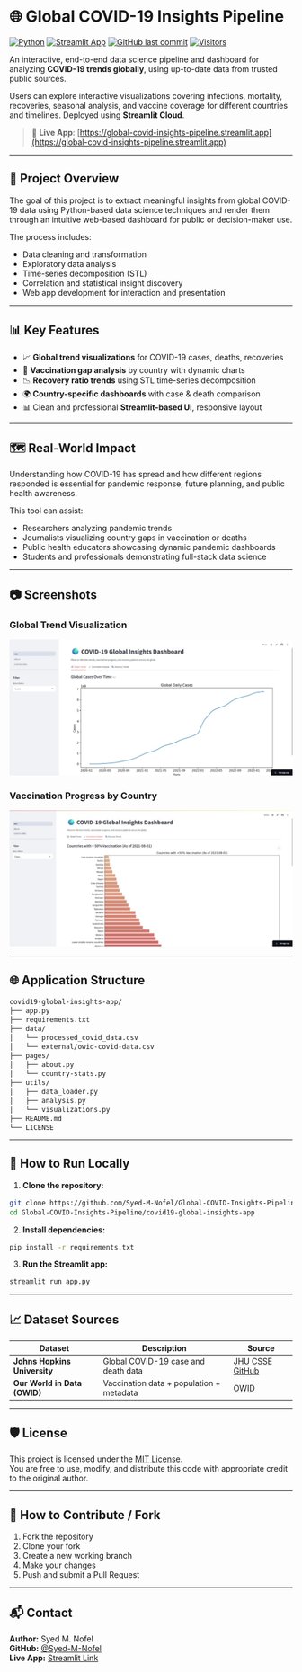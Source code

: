 # 🌐 Global COVID-19 Insights Pipeline

[![Python](https://img.shields.io/badge/Python-3.10%2B-blue.svg)](https://www.python.org/)
[![Streamlit App](https://img.shields.io/badge/View%20App-LIVE-green)](https://global-covid-insights-pipeline.streamlit.app/)
[![GitHub last commit](https://img.shields.io/github/last-commit/Syed-M-Nofel/Global-COVID-Insights-Pipeline)](https://github.com/Syed-M-Nofel/Global-COVID-Insights-Pipeline)
[![Visitors](https://visitor-badge.laobi.icu/badge?page_id=Syed-M-Nofel.Global-COVID-Insights-Pipeline)](https://github.com/Syed-M-Nofel)

An interactive, end-to-end data science pipeline and dashboard for analyzing **COVID-19 trends globally**, using up-to-date data from trusted public sources.

Users can explore interactive visualizations covering infections, mortality, recoveries, seasonal analysis, and vaccine coverage for different countries and timelines. Deployed using **Streamlit Cloud**.

> 🔗 **Live App**: [https://global-covid-insights-pipeline.streamlit.app](https://global-covid-insights-pipeline.streamlit.app)

---

## 📌 Project Overview

The goal of this project is to extract meaningful insights from global COVID-19 data using Python-based data science techniques and render them through an intuitive web-based dashboard for public or decision-maker use.

The process includes:
- Data cleaning and transformation
- Exploratory data analysis
- Time-series decomposition (STL)
- Correlation and statistical insight discovery
- Web app development for interaction and presentation

---

## 📊 Key Features

- 📈 **Global trend visualizations** for COVID-19 cases, deaths, recoveries
- 💉 **Vaccination gap analysis** by country with dynamic charts
- 📉 **Recovery ratio trends** using STL time-series decomposition
- 🌍 **Country-specific dashboards** with case & death comparison
- 📊 Clean and professional **Streamlit-based UI**, responsive layout

---

## 🗺️ Real-World Impact

Understanding how COVID-19 has spread and how different regions responded is essential for pandemic response, future planning, and public health awareness.

This tool can assist:
- Researchers analyzing pandemic trends
- Journalists visualizing country gaps in vaccination or deaths
- Public health educators showcasing dynamic pandemic dashboards
- Students and professionals demonstrating full-stack data science

---

## 📷 Screenshots

### Global Trend Visualization
![Global Cases - Screenshot](https://raw.githubusercontent.com/Syed-M-Nofel/Global-COVID-Insights-Pipeline/main/screenshots/global-trends.jpg)

### Vaccination Progress by Country
![Vaccination Gap - Screenshot](https://raw.githubusercontent.com/Syed-M-Nofel/Global-COVID-Insights-Pipeline/main/screenshots/vaccination-analysis.jpg)

---

## 🌐 Application Structure

```
covid19-global-insights-app/
├── app.py
├── requirements.txt
├── data/
│   └── processed_covid_data.csv
│   └── external/owid-covid-data.csv
├── pages/
│   ├── about.py
│   └── country-stats.py
├── utils/
│   ├── data_loader.py
│   ├── analysis.py
│   └── visualizations.py
├── README.md
└── LICENSE
```

---

## 💾 How to Run Locally

1. **Clone the repository:**

```bash
git clone https://github.com/Syed-M-Nofel/Global-COVID-Insights-Pipeline.git
cd Global-COVID-Insights-Pipeline/covid19-global-insights-app
```

2. **Install dependencies:**

```bash
pip install -r requirements.txt
```

3. **Run the Streamlit app:**

```bash
streamlit run app.py
```

---

## 📈 Dataset Sources

| Dataset | Description | Source |
|---------|-------------|--------|
| **Johns Hopkins University** | Global COVID-19 case and death data | [JHU CSSE GitHub](https://github.com/CSSEGISandData/COVID-19) |
| **Our World in Data (OWID)** | Vaccination data + population + metadata | [OWID](https://ourworldindata.org/coronavirus-source-data) |

---

## 🛡️ License

This project is licensed under the [MIT License](LICENSE).  
You are free to use, modify, and distribute this code with appropriate credit to the original author.

---

## 🤝 How to Contribute / Fork

1. Fork the repository
2. Clone your fork
3. Create a new working branch
4. Make your changes
5. Push and submit a Pull Request

---

## 📬 Contact

**Author:** Syed M. Nofel  
**GitHub:** [@Syed-M-Nofel](https://github.com/Syed-M-Nofel)  
**Live App:** [Streamlit Link](https://global-covid-insights-pipeline.streamlit.app)


